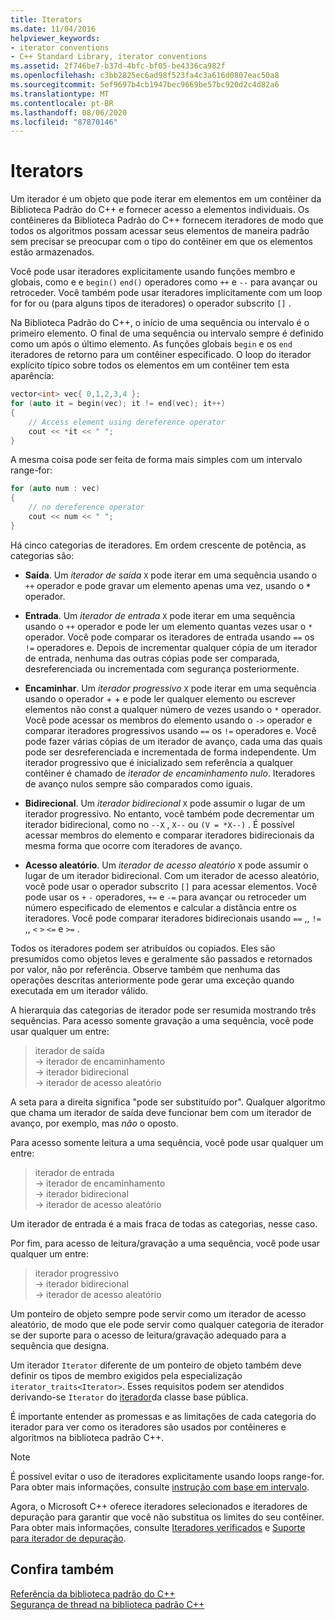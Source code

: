 ```yaml
---
title: Iterators
ms.date: 11/04/2016
helpviewer_keywords:
- iterator conventions
- C++ Standard Library, iterator conventions
ms.assetid: 2f746be7-b37d-4bfc-bf05-be4336ca982f
ms.openlocfilehash: c3bb2825ec6ad98f523fa4c3a616d0807eac50a8
ms.sourcegitcommit: 5ef9697b4cb1947bec9669be57bc920d2c4d82a6
ms.translationtype: MT
ms.contentlocale: pt-BR
ms.lasthandoff: 08/06/2020
ms.locfileid: "87870146"
---
```

# <a name="iterators"></a>Iterators

Um iterador é um objeto que pode iterar em elementos em um contêiner da Biblioteca Padrão do C++ e fornecer acesso a elementos individuais. Os contêineres da Biblioteca Padrão do C++ fornecem iteradores de modo que todos os algoritmos possam acessar seus elementos de maneira padrão sem precisar se preocupar com o tipo do contêiner em que os elementos estão armazenados.

Você pode usar iteradores explicitamente usando funções membro e globais, como e e `begin()` `end()` operadores como `++` e `--` para avançar ou retroceder. Você também pode usar iteradores implicitamente com um loop for for ou (para alguns tipos de iteradores) o operador subscrito `[]` .

Na Biblioteca Padrão do C++, o início de uma sequência ou intervalo é o primeiro elemento. O final de uma sequência ou intervalo sempre é definido como um após o último elemento. As funções globais `begin` e os `end` iteradores de retorno para um contêiner especificado. O loop do iterador explícito típico sobre todos os elementos em um contêiner tem esta aparência:

```cpp
vector<int> vec{ 0,1,2,3,4 };
for (auto it = begin(vec); it != end(vec); it++)
{
    // Access element using dereference operator
    cout << *it << " ";
}
```

A mesma coisa pode ser feita de forma mais simples com um intervalo range-for:

```cpp
for (auto num : vec)
{
    // no dereference operator
    cout << num << " ";
}
```

Há cinco categorias de iteradores. Em ordem crescente de potência, as categorias são:

- **Saída**. Um *iterador de saída* `X` pode iterar em uma sequência usando o `++` operador e pode gravar um elemento apenas uma vez, usando o __`*`__ operador.

- **Entrada**. Um *iterador de entrada* `X` pode iterar em uma sequência usando o `++` operador e pode ler um elemento quantas vezes usar o `*` operador. Você pode comparar os iteradores de entrada usando `==` os `!=` operadores e. Depois de incrementar qualquer cópia de um iterador de entrada, nenhuma das outras cópias pode ser comparada, desreferenciada ou incrementada com segurança posteriormente.

- **Encaminhar**. Um *iterador progressivo* `X` pode iterar em uma sequência usando o operador + + e pode ler qualquer elemento ou escrever elementos não const a qualquer número de vezes usando o `*` operador. Você pode acessar os membros do elemento usando o `->` operador e comparar iteradores progressivos usando `==` os `!=` operadores e. Você pode fazer várias cópias de um iterador de avanço, cada uma das quais pode ser desreferenciada e incrementada de forma independente. Um iterador progressivo que é inicializado sem referência a qualquer contêiner é chamado de *iterador de encaminhamento nulo*. Iteradores de avanço nulos sempre são comparados como iguais.

- **Bidirecional**. Um *iterador bidirecional* `X` pode assumir o lugar de um iterador progressivo. No entanto, você também pode decrementar um iterador bidirecional, como no `--X` , `X--` ou `(V = *X--)` . É possível acessar membros do elemento e comparar iteradores bidirecionais da mesma forma que ocorre com iteradores de avanço.

- **Acesso aleatório**. Um *iterador de acesso aleatório* `X` pode assumir o lugar de um iterador bidirecional. Com um iterador de acesso aleatório, você pode usar o operador subscrito `[]` para acessar elementos. Você pode usar os `+` `-` operadores, `+=` e `-=` para avançar ou retroceder um número especificado de elementos e calcular a distância entre os iteradores. Você pode comparar iteradores bidirecionais usando `==` ,, `!=` ,, `<` `>` `<=` e `>=` .

Todos os iteradores podem ser atribuídos ou copiados. Eles são presumidos como objetos leves e geralmente são passados e retornados por valor, não por referência. Observe também que nenhuma das operações descritas anteriormente pode gerar uma exceção quando executada em um iterador válido.

A hierarquia das categorias de iterador pode ser resumida mostrando três sequências. Para acesso somente gravação a uma sequência, você pode usar qualquer um entre:

> iterador de saída \
> -> iterador de encaminhamento \
> -> iterador bidirecional \
> -> iterador de acesso aleatório

A seta para a direita significa "pode ser substituído por". Qualquer algoritmo que chama um iterador de saída deve funcionar bem com um iterador de avanço, por exemplo, mas *não* o oposto.

Para acesso somente leitura a uma sequência, você pode usar qualquer um entre:

> iterador de entrada \
> -> iterador de encaminhamento \
> -> iterador bidirecional \
> -> iterador de acesso aleatório

Um iterador de entrada é a mais fraca de todas as categorias, nesse caso.

Por fim, para acesso de leitura/gravação a uma sequência, você pode usar qualquer um entre:

> iterador progressivo \
> -> iterador bidirecional \
> -> iterador de acesso aleatório

Um ponteiro de objeto sempre pode servir como um iterador de acesso aleatório, de modo que ele pode servir como qualquer categoria de iterador se der suporte para o acesso de leitura/gravação adequado para a sequência que designa.

Um iterador `Iterator` diferente de um ponteiro de objeto também deve definir os tipos de membro exigidos pela especialização `iterator_traits<Iterator>`. Esses requisitos podem ser atendidos derivando-se `Iterator` do [iterador](../standard-library/iterator-struct.md)da classe base pública.

É importante entender as promessas e as limitações de cada categoria do iterador para ver como os iteradores são usados por contêineres e algoritmos na biblioteca padrão C++.

> [!NOTE]
> É possível evitar o uso de iteradores explicitamente usando loops range-for. Para obter mais informações, consulte [instrução com base em intervalo](../cpp/range-based-for-statement-cpp.md).

Agora, o Microsoft C++ oferece iteradores selecionados e iteradores de depuração para garantir que você não substitua os limites do seu contêiner. Para obter mais informações, consulte [Iteradores verificados](../standard-library/checked-iterators.md) e [Suporte para iterador de depuração](../standard-library/debug-iterator-support.md).

## <a name="see-also"></a>Confira também

[Referência da biblioteca padrão do C++](../standard-library/cpp-standard-library-reference.md)\
[Segurança de thread na biblioteca padrão C++](../standard-library/thread-safety-in-the-cpp-standard-library.md)
